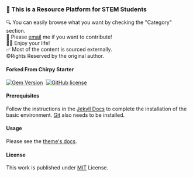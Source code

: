 ### 👋 This is a Resource Platform for STEM Students 
🔍 You can easily browse what you want by checking the "Category" section.<br>
📮 Please [email](applyforcontirbute@qinshizz.com) me if you want to contribute!<br>
🏄‍♀️ Enjoy your life!<br>
✅ Most of the content is sourced externally.<br>
©️Rights Reserved by the original author.

#### Forked From Chirpy Starter 
[![Gem Version](https://img.shields.io/gem/v/jekyll-theme-chirpy)][gem]&nbsp;
[![GitHub license](https://img.shields.io/github/license/cotes2020/chirpy-starter.svg?color=blue)][mit]

#### Prerequisites

Follow the instructions in the [Jekyll Docs](https://jekyllrb.com/docs/installation/) to complete the installation of
the basic environment. [Git](https://git-scm.com/) also needs to be installed.

#### Usage

Please see the [theme's docs](https://github.com/cotes2020/jekyll-theme-chirpy#documentation).

#### License

This work is published under [MIT][mit] License.

[gem]: https://rubygems.org/gems/jekyll-theme-chirpy
[chirpy]: https://github.com/cotes2020/jekyll-theme-chirpy/
[use-template]: https://github.com/cotes2020/chirpy-starter/generate
[CD]: https://en.wikipedia.org/wiki/Continuous_deployment
[mit]: https://github.com/cotes2020/chirpy-starter/blob/master/LICENSE
